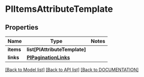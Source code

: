 # PIItemsAttributeTemplate

## Properties
Name | Type | Notes
------------ | ------------- | -------------
**items** | **list[PIAttributeTemplate]**
**links** | **[**PIPaginationLinks**](../models/PIPaginationLinks.md)**

[[Back to Model list]](../../DOCUMENTATION.md#documentation-for-models) [[Back to API list]](../../DOCUMENTATION.md#documentation-for-api-endpoints) [[Back to DOCUMENTATION]](../../DOCUMENTATION.md)
